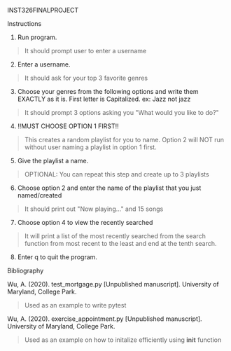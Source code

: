 INST326FINALPROJECT

Instructions

1. Run program.
>It should prompt user to enter a username
2. Enter a username.
>It should ask for your top 3 favorite genres
3. Choose your genres from the following options and write them EXACTLY as it is. First letter is Capitalized. ex: Jazz not jazz
>It should prompt 3 options asking you "What would you like to do?"
4. !!MUST CHOOSE OPTION 1 FIRST!!
>This creates a random playlist for you to name.
>Option 2 will NOT run without user naming a playlist in option 1 first.
5. Give the playlist a name.
>OPTIONAL: You can repeat this step and create up to 3 playlists
6. Choose option 2 and enter the name of the playlist that you just named/created
>It should print out "Now playing..." and 15 songs
7. Choose option 4 to view the recently searched
>It will print a list of the most recently searched from the search function from most recent to the least and end at the tenth search. 
8. Enter q to quit the program.

Bibliography

Wu, A. (2020). test_mortgage.py
  [Unpublished manuscript]. University of Maryland, College Park.
>Used as an example to write pytest

Wu, A. (2020). exercise_appointment.py
  [Unpublished manuscript]. University of Maryland, College Park.
>Used as an example on how to initalize efficiently using __init__ function




  


